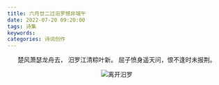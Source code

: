 ```yaml
---
title: 六月廿二过汨罗憾非端午
date: 2022-07-20 09:20:00
tags: 诗集
keywords:
categories: 诗词创作
---
```


<center>

楚风萧瑟龙舟去，
汨罗江清粽叶新。
屈子愤身遥天问，
​恨不逢时未报荆。

![离开汨罗](https://cdn.dmnb.cf/gh/zzy-ac/My-Selves-Cloud@main/images/hexo-plus-plus/IMG_20220720_091006.webp)

</center>